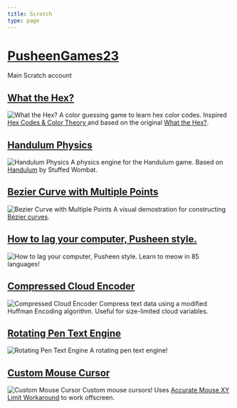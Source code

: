 ```yaml
---
title: Scratch
type: page
---
```


# [PusheenGames23](https://scratch.mit.edu/users/PusheenGames23/)
Main Scratch account

## [What the Hex?](https://scratch.mit.edu/projects/255311389/)
![What the Hex?](https://uploads.scratch.mit.edu/get_image/project/255311389_480x360.png)
A color guessing game to learn hex color codes. Inspired [Hex Codes & Color Theory
](https://www.youtube.com/watch?v=xlRiLSDdqcY) and based on the original [What the Hex?](http://yizzle.com/whatthehex/).

## [Handulum Physics](https://scratch.mit.edu/projects/311056907/)
![Handulum Physics](https://uploads.scratch.mit.edu/get_image/project/311056907_480x360.png)
A physics engine for the Handulum game. Based on [Handulum](http://uploads.ungrounded.net/alternate/1263000/1263490_alternate_71105_r9.zip/) by Stuffed Wombat.

## [Bezier Curve with Multiple Points](https://scratch.mit.edu/projects/206380452/)
![Bezier Curve with Multiple Points](https://uploads.scratch.mit.edu/get_image/project/206380452_480x360.png)
A visual demostration for constructing [Bézier curves](https://javascript.info/bezier-curve).

## [How to lag your computer, Pusheen style.](https://scratch.mit.edu/projects/41853952/)
![How to lag your computer, Pusheen style.](https://uploads.scratch.mit.edu/get_image/project/41853952_480x360.png)
Learn to meow in 85 languages!

## [Compressed Cloud Encoder](https://scratch.mit.edu/projects/238658861/)
![Compressed Cloud Encoder](https://uploads.scratch.mit.edu/get_image/project/238658861_480x360.png)
Compress text data using a modified Huffman Encoding algorithm. Useful for size-limited cloud variables. 

## [Rotating Pen Text Engine](https://scratch.mit.edu/projects/204166214/)
![Rotating Pen Text Engine](https://uploads.scratch.mit.edu/get_image/project/204166214_480x360.png)
A rotating pen text engine!

## [Custom Mouse Cursor](https://scratch.mit.edu/projects/315369204/)
![Custom Mouse Cursor](https://uploads.scratch.mit.edu/get_image/project/315369204_480x360.png)
Custom mouse cursors! Uses [Accurate Mouse XY Limit Workaround](https://scratch.mit.edu/projects/314585546/) to work offscreen. 